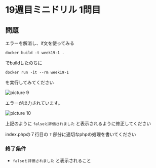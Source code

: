 # 19週目ミニドリル 1問目

## 問題

エラーを解消し、if文を使ってみる

```
docker build -t week19-1 .
```

でbuildしたのちに

```
docker run -it --rm week19-1
```

を実行してみてください

![picture 9](./images/bafbec294bb72df61ecb0f5259302c7106b5c453462de269b832fd607596e286.png)  

 エラーが出力されています。

![picture 10](./images/61af8aaf2e0ce7d5ed5877159044c80f3de0374cb3f69566cc4d65e1467f5cef.png)  

上記のように `falseと評価されました` と表示されるように修正してください

index.phpの７行目の `?` 部分に適切なphpの処理を書いてください

### 終了条件
- `falseと評価されました` と表示されること

